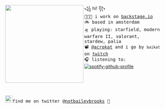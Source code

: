 <a href="https://tenor.com/view/eevee-pokemon-wink-pixel-gif-15197794"><img align="left" width="250" src="http://pa1.narvii.com/6184/7bb2f1a0a502c787559b3e0032205d1c21b570cd_00.gif"></a> ꧁ hi! ꧂<br><samp>
  <kbd>👩🏼‍💻</kbd> i work on [backstage.io](https://backstage.io) <br> 
  <kbd>🚲</kbd> based in amsterdam <br>
  <kbd>🛸</kbd> playing: starfield, modern warfare II, valorant, stardew, palia  <br>
  <kbd>📽</kbd> [@acrokat](https://github.com/acrokat) and i go by `baikat` on [twitch](https://twitch.tv/baikat) <br>
  <kbd>🎧</kbd> listening to: <br></samp>
[![spotify-github-profile](https://spotify-github-profile.vercel.app/api/view?uid=22thftxib35zraloo4ct2unwa&cover_image=true&theme=novatorem)](https://github.com/kittinan/spotify-github-profile) <br>
<br><br><br><br><br>
<samp><img src="https://img.icons8.com/color/2x/twitter.png" width="23">find me on twitter [@notbaileybrooks](https://www.twitter.com/notbaileybrooks) 💭



